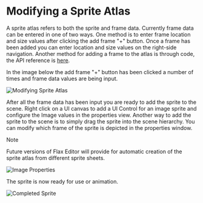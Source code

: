 
# Modifying a Sprite Atlas

A sprite atlas refers to both the sprite and frame data. Currently frame data can be entered in one of two ways. One method is to enter frame location and size values after clicking the add frame "+" button. Once a frame has been added you can enter location and size values on the right-side navigation. Another method for adding a frame to the atlas is through code, the API reference is [here](https://docs.flaxengine.com/api/FlaxEngine.SpriteAtlas.html#FlaxEngine_SpriteAtlas_AddSprite).

In the image below the add frame "+" button has been clicked a number of times and frame data values are being input.

![Modifying Sprite Atlas](media/sprites-04.jpg)

After all the frame data has been input you are ready to add the sprite to the scene. Right click on a UI canvas to add a UI Control for an image sprite and configure the Image values in the properties view. Another way to add the sprite to the scene is to simply drag the sprite into the scene hierarchy. You can modify which frame of the sprite is depicted in the properties window.


> [!Note]
> Future versions of Flax Editor will provide for automatic creation of the sprite atlas from different sprite sheets.


![Image Properties](media/sprites-05.jpg)

The sprite is now ready for use or animation.

![Completed Sprite](media/sprites-06.jpg)
